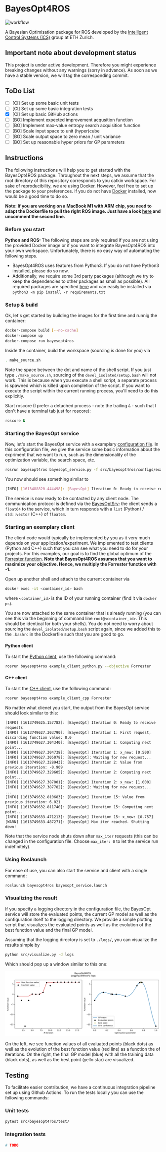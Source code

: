 # BayesOpt4ROS

![workflow](https://github.com/lukasfro/bayesopt4ros/actions/workflows/bayesopt4ros.yml/badge.svg)

A Bayesian Optimisation package for ROS developed by the [Intelligent Control Systems (ICS)](https://idsc.ethz.ch/research-zeilinger.html) group at ETH Zurich. 

## Important note about development status

This project is under active development.
Therefore you might experience breaking changes without any warnings (sorry in advance).
As soon as we have a stable version, we will tag the corresponding commit.

## ToDo List

- [ ] [CI] Set up some basic unit tests
- [ ] [CI] Set up some basic integration tests
- [x] [CI] Set up basic GitHub actions
- [ ] [BO] Implement expected improvement acqusition function
- [ ] [BO] Implement max-value entropy search acquisition function
- [ ] [BO] Scale input space to unit (hyper)cube
- [ ] [BO] Scale output space to zero mean / unit variance
- [ ] [BO] Set up reasonable hyper priors for GP parameters

## Instructions

The following instructions will help you to get started with the BayesOpt4ROS package.
Throughout the next steps, we assume that the root directory of this repository corresponds to you catkin workspace.
For sake of reproducibility, we are using Docker.
However, feel free to set up the package to your preferences.
If you do not have [Docker](https://www.docker.com/get-started) installed, now would be a good time to do so.

**Note: If you are working on a MacBook M1 with ARM chip, you need to adapt the Dockerfile to pull the right ROS image. Just have a look [here](Dockerfile) and uncomment the second line.**

### Before you start

**Python and ROS:**
The following steps are only required if you are not using the provided Docker image or if you want to integrate BayesOpt4ROS into your own workspace.
Unfortunately, there is no easy way of automating the following steps.

- BayesOpt4ROS uses features from Python3. 
  If you do not have Python3 installed, please do so now.
- Additionally, we require some 3rd party packages (although we try to keep the dependencies to other packages as small as possible).
  All required packages are specified [here](requirements.txt) and can easily be installed via `python3 -m pip install -r requirements.txt`

### Setup & build

Ok, let's get started by building the images for the first time and runnig the container:
```bash
docker-compose build [--no-cache]
docker-compose up
docker-compose run bayesopt4ros
```

Inside the container, build the workspace (sourcing is done for you) via
```bash
. make_source.sh
```

Note the space between the dot and name of the shell script.
If you just type `./make_source.sh`, sourcing of the `devel_isolated/setup.bash` will not work.
This is because when you execute a shell script, a separate process is spawned which is killed upon completion of the script.
If you want to execute the script within the current running process, you'll need to do this explicitly.

Start roscore (I prefer a detached process  - note the trailing `&` - such that I don't have a terminal tab just for roscore):
```bash
roscore &
```

### Starting the BayesOpt service

Now, let's start the BayesOpt service with a examplary [configuration file](src/bayesopt4ros/configs/example_config_forrrester.yaml).
In this configuration file, we give the service some basic information about the expriment that we want to run, such as the dimensionality of the optimization variable, the search space, etc.
```bash
rosrun bayesopt4ros bayesopt_service.py -f src/bayesopt4ros/configs/example_config_forrrester.yaml
```

You now should see something similar to 
```bash
[INFO] [1613488820.444498]: [BayesOpt] Iteration 0: Ready to receive requests
```

The service is now ready to be contacted by any client node.
The communication protocol is defined via the [BayesOptSrv](src/bayesopt4ros/srv/BayesOptSrv.srv): the client sends a `float64` to the service, which in turn responds with a `list` (Python) / `std::vector` (C++) of `float64`.

### Starting an exemplary client

The client code would typically be implemented by you as it very much depends on your application/experiment.
We implemented to test clients (Python and C++) such that you can see what you need to do for your projects.
For this examples, our goal is to find the global optimum of the [Forrester function](https://www.sfu.ca/~ssurjano/forretal08.html).
**Note that BayesOpt4ROS assumes that you want to maximize your objective. Hence, we multiply the Forrester function with -1.**

Open up another shell and attach to the current container via
```bash
docker exec -it <container_id> bash
```
where `<container_id>` is the ID of your running container (find it via `docker ps`). 

You are now attached to the same container that is already running (you can see this via the beginning of command line `root@<container_id>`. This should be identical for both your shells).
You do not need to worry about sourcing the `devel_isolated/setup.bash` script again, since we added this to the `.bashrc` in the Dockerfile such that you are good to go.

#### Python client

To start the [Python client](src/bayesopt4ros/example_clients/example_client_python.py), use the following command:
```bash
rosrun bayesopt4ros example_client_python.py --objective Forrester
```

#### C++ client

To start the [C++ client](src/bayesopt4ros/example_clients/example_client_cpp.cpp), use the following command:

```bash
rosrun bayesopt4ros example_client_cpp Forrester
```

No matter what clienet you start, the output from the BayesOpt service should look similar to this:

```
[INFO] [1613749625.157782]: [BayesOpt] Iteration 0: Ready to receive requests
[INFO] [1613749627.303790]: [BayesOpt] Iteration 1: First request, discarding function value: 0.0
[INFO] [1613749627.304340]: [BayesOpt] Iteration 1: Computing next point...
[INFO] [1613749627.304738]: [BayesOpt] Iteration 1: x_new: [0.500]
[INFO] [1613749627.305078]: [BayesOpt]: Waiting for new request...
[INFO] [1613749627.328943]: [BayesOpt] Iteration 2: Value from previous iteration: -0.909
[INFO] [1613749627.329605]: [BayesOpt] Iteration 2: Computing next point...
[INFO] [1613749627.387001]: [BayesOpt] Iteration 2: x_new: [1.000]
[INFO] [1613749627.387782]: [BayesOpt]: Waiting for new request...
...
[INFO] [1613749632.810683]: [BayesOpt] Iteration 15: Value from previous iteration: 6.021
[INFO] [1613749632.811740]: [BayesOpt] Iteration 15: Computing next point...
[INFO] [1613749633.471213]: [BayesOpt] Iteration 15: x_new: [0.757]
[WARN] [1613749633.487271]: [BayesOpt] Max iter reached. Shutting down!
```

Note that the service node shuts down after `max_iter` requests (this can be changed in the configuration file. Choose `max_iter: 0` to let the service run indefinitely).

### Using Roslaunch

For ease of use, you can also start the service and client with a single command:
```bash
roslaunch bayesopt4ros bayesopt_service.launch
```

### Visualizing the result

If you specify a logging directory in the configuration file, the BayesOpt service will store the evaluated points, the current GP model as well as the configuration itself to the logging directory.
We provide a simple plotting script that visualizes the evaluated points as well as the evolution of the best function value and the final GP model.

Assuming that the logging directory is set to `./logs/`, you can visualize the results simple by

```bash
python src/visualize.py -d logs
```

Which should pop up a window similar to this one:

![alt text](docs/readme_example_visualization.png)

On the left, we see function values of all evaluated points (black dots) as well as the evolution of the best function value (red line) as a function the of iterations.
On the right, the final GP model (blue) with all the training data (black dots), as well as the best point (yello star) are visualized.

## Testing

To facilitate easier contribution, we have a continuous integration pipeline set up using Github Actions.
To run the tests locally you can use the following commands:

### Unit tests
```bash
pytest src/bayesopt4ros/test/
```

### Integration tests
```bash
# TODO
```

